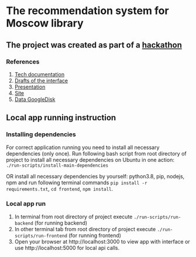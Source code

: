 # The recommendation system for Moscow library
## The project was created as part of a [hackathon](https://leaders2021.innoagency.ru/)

### References
1. [Tech documentation](https://docs.google.com/document/d/1-P_eh0A3zyvD_QDpySUOEnNnpMI2gmuP5tEX6U6eaqI/edit)
2. [Drafts of the interface](https://www.figma.com/file/qCCjWhQe4eN9AReOgzGKrt/Library-%2F-Hackaton-%2F-RecSys?node-id=0%3A1)
3. [Presentation](https://docs.google.com/presentation/d/1vILvRbiWEYGSg7-cRUg88iBYqWKaj0ZGXEksY_YuFOY/edit#slide=id.gf751429f91_4_72)
4. [Site](https://svetlanatselikova.github.io/library-app/)
5. [Data GoogleDisk](https://drive.google.com/drive/folders/1soNwrx75x-dUdMYZnOxSN1RMEnu_FH38?usp=sharing)


## Local app running instruction

### Installing dependencies
For correct application running you need to install all necessary dependencies (only once). Run following bash script from root directory of project to install all necessary dependencies on Ubuntu in one action:
 `./run-scripts/install-main-dependencies`

OR install all necessary dependencies by yourself: python3.8, pip, nodejs, npm and run following terminal commands `pip install -r requirements.txt`, `cd frontend`, `npm install`.

### Local app run
1. In terminal from root directory of project execute `./run-scripts/run-backend` (for running backend)
2. In other terminal tab from root directory of project execute `./run-scripts/run-frontend` (for running frontend)
3. Open your browser at http://localhost:3000 to view app with interface or use http://localhost:5000 for local api calls.
